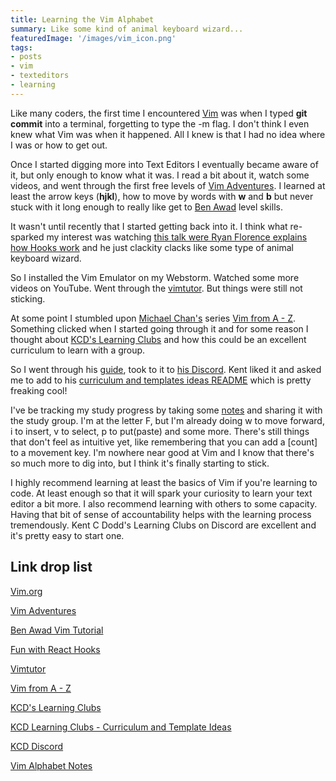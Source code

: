 ```yaml
---
title: Learning the Vim Alphabet
summary: Like some kind of animal keyboard wizard...
featuredImage: '/images/vim_icon.png'
tags:
- posts
- vim
- texteditors
- learning
---
```

Like many coders, the first time I encountered [Vim](https://www.vim.org/) was when I typed **git commit** into a terminal, forgetting to type the -m flag. I don't think I even knew what Vim was when it happened. All I knew is that I had no idea where I was or how to get out.

Once I started digging more into Text Editors I eventually became aware of it, but only enough to know what it was. I read a bit about it, watch some videos, and went through the first free levels of [Vim Adventures](https://vim-adventures.com/). I learned at least the arrow keys (**hjkl**), how to move by words with **w** and **b** but never stuck with it long enough to really like get to [Ben Awad](https://www.youtube.com/watch?v=IiwGbcd8S7I&t=3165s) level skills.

It wasn't until recently that I started getting back into it. I think what re-sparked my interest was watching [this talk were Ryan Florence explains how Hooks work](https://www.youtube.com/watch?v=1jWS7cCuUXw&t=1740s) and he just clackity clacks like some type of animal keyboard wizard.

So I installed the Vim Emulator on my Webstorm. Watched some more videos on YouTube. Went through the [vimtutor](http://www2.geog.ucl.ac.uk/~plewis/teaching/unix/vimtutor). But things were still not sticking.

At some point I stumbled upon [Michael Chan's](https://twitter.com/chantastic?ref_src=twsrc%5Egoogle%7Ctwcamp%5Eserp%7Ctwgr%5Eauthor) series [Vim from A - Z](https://www.youtube.com/playlist?list=PLnc_NxpmOxaNqdGvUg8RBi8ZTaZGPdqBD). Something clicked when I started going through it and for some reason I thought about [KCD's Learning Clubs](https://kentcdodds.com/clubs/) and how this could be an excellent curriculum to learn with a group.

So I went through his [guide](https://kentcdodds.com/clubs/), took to it to [his Discord](https://kentcdodds.com/discord/). Kent liked it and asked me to add to his [curriculum and templates ideas README](https://github.com/kentcdodds/kcd-learning-clubs-ideas) which is pretty freaking cool!

I've be tracking my study progress by taking some [notes](https://www.notion.so/Vim-Alphabet-8d674cfa0b11447184b3b7423d569dba) and sharing it with the study group. I'm at the letter F, but I'm already doing w to move forward, i to insert, v to select, p to put(paste) and some more. There's still things that don't feel as intuitive yet, like remembering that you can add a [count] to a movement key. I'm nowhere near good at Vim and I know that there's so much more to dig into, but I think it's finally starting to stick.

I highly recommend learning at least the basics of Vim if you're learning to code. At least enough so that it will spark your curiosity to learn your text editor a bit more. I also recommend learning with others to some capacity. Having that bit of sense of accountability helps with the learning process tremendously. Kent C Dodd's Learning Clubs on Discord are excellent and it's pretty easy to start one.

## Link drop list

[Vim.org](https://www.vim.org/)

[Vim Adventures](https://vim-adventures.com/)

[Ben Awad Vim Tutorial](https://www.youtube.com/watch?v=IiwGbcd8S7I&t=3165s)

[Fun with React Hooks](https://www.youtube.com/watch?v=1jWS7cCuUXw&t=1740s)

[Vimtutor](http://www2.geog.ucl.ac.uk/~plewis/teaching/unix/vimtutor)

[Vim from A - Z](https://www.youtube.com/playlist?list=PLnc_NxpmOxaNqdGvUg8RBi8ZTaZGPdqBD)

[KCD's Learning Clubs](https://kentcdodds.com/clubs/)

[KCD Learning Clubs - Curriculum and Template Ideas](https://github.com/kentcdodds/kcd-learning-clubs-ideas)

[KCD Discord](https://kentcdodds.com/discord/)

[Vim Alphabet Notes](https://www.notion.so/Vim-Alphabet-8d674cfa0b11447184b3b7423d569dba)





